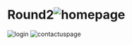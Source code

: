 # Round2![homepage](https://user-images.githubusercontent.com/63068345/191231459-c637ca9e-edcf-44d8-8cda-2bce0eb82b0b.png)
![login](https://user-images.githubusercontent.com/63068345/191231697-a4503c52-782d-4d03-852e-8b2714fdb176.png)
![contactuspage](https://user-images.githubusercontent.com/63068345/191231758-38aa34b4-beea-476e-aa9e-e12c7a960356.png)
